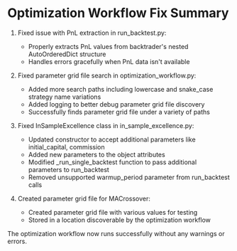 # Optimization Workflow Fix Summary

1. Fixed issue with PnL extraction in run_backtest.py:
   - Properly extracts PnL values from backtrader's nested AutoOrderedDict structure
   - Handles errors gracefully when PnL data isn't available

2. Fixed parameter grid file search in optimization_workflow.py:
   - Added more search paths including lowercase and snake_case strategy name variations
   - Added logging to better debug parameter grid file discovery
   - Successfully finds parameter grid file under a variety of paths

3. Fixed InSampleExcellence class in in_sample_excellence.py:
   - Updated constructor to accept additional parameters like initial_capital, commission
   - Added new parameters to the object attributes
   - Modified _run_single_backtest function to pass additional parameters to run_backtest
   - Removed unsupported warmup_period parameter from run_backtest calls

4. Created parameter grid file for MACrossover:
   - Created parameter grid file with various values for testing
   - Stored in a location discoverable by the optimization workflow

The optimization workflow now runs successfully without any warnings or errors.
